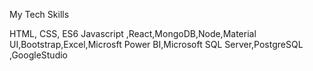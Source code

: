 My Tech Skills

HTML, CSS, ES6 Javascript ,React,MongoDB,Node,Material UI,Bootstrap,Excel,Microsft Power BI,Microsoft SQL Server,PostgreSQL ,GoogleStudio
